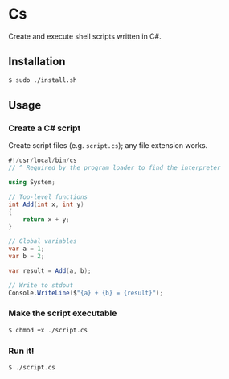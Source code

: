 # Cs

Create and execute shell scripts written in C#.

## Installation

```sh
$ sudo ./install.sh
```

## Usage

### Create a C# script

Create script files (e.g. `script.cs`); any file extension works.

```csharp
#!/usr/local/bin/cs
// ^ Required by the program loader to find the interpreter

using System;

// Top-level functions
int Add(int x, int y)
{
    return x + y;
}

// Global variables
var a = 1;
var b = 2;

var result = Add(a, b);

// Write to stdout
Console.WriteLine($"{a} + {b} = {result}");
```

### Make the script executable

```sh
$ chmod +x ./script.cs
```

### Run it!

```sh
$ ./script.cs
```

